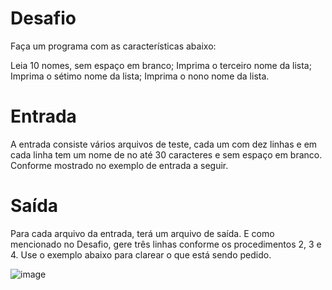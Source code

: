 # Desafio

Faça um programa com as características abaixo:

Leia 10 nomes, sem espaço em branco;
Imprima o terceiro nome da lista;
Imprima o sétimo nome da lista;
Imprima o nono nome da lista.

# Entrada

A entrada consiste vários arquivos de teste, cada um com dez linhas e em cada linha tem um nome de no até 30 caracteres e sem espaço em branco. Conforme mostrado no exemplo de entrada a seguir.

# Saída

Para cada arquivo da entrada, terá um arquivo de saída. E como mencionado no Desafio, gere três linhas conforme os procedimentos 2, 3 e 4. Use o exemplo abaixo para clarear o que está sendo pedido.

![image](https://user-images.githubusercontent.com/76081229/181125554-07c4e763-ed1f-4f50-93a5-53ec775f4ea6.png)
